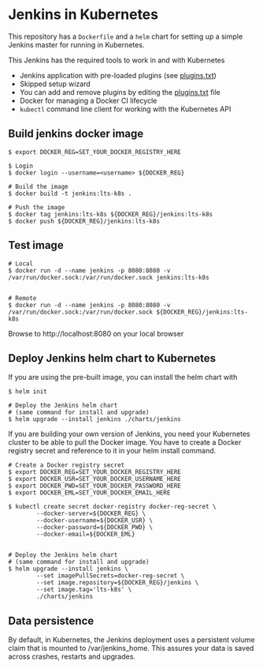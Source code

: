 # Jenkins in Kubernetes

This repository has a `Dockerfile` and a `helm` chart for setting up a simple Jenkins master for running in Kubernetes.

This Jenkins has the required tools to work in and with Kubernetes
- Jenkins application with pre-loaded plugins (see [plugins.txt](plugins.txt))
- Skipped setup wizard
- You can add and remove plugins by editing the [plugins.txt](plugins.txt) file
- Docker for managing a Docker CI lifecycle
- `kubectl` command line client for working with the Kubernetes API


## Build jenkins docker image
```
$ export DOCKER_REG=SET_YOUR_DOCKER_REGISTRY_HERE

$ Login
$ docker login --username=<username> ${DOCKER_REG}

# Build the image
$ docker build -t jenkins:lts-k8s .

# Push the image
$ docker tag jenkins:lts-k8s ${DOCKER_REG}/jenkins:lts-k8s
$ docker push ${DOCKER_REG}/jenkins:lts-k8s

```

## Test image

```
# Local
$ docker run -d --name jenkins -p 8080:8080 -v /var/run/docker.sock:/var/run/docker.sock jenkins:lts-k8s


# Remote
$ docker run -d --name jenkins -p 8080:8080 -v /var/run/docker.sock:/var/run/docker.sock ${DOCKER_REG}/jenkins:lts-k8s
```

Browse to http://localhost:8080 on your local browser

## Deploy Jenkins helm chart to Kubernetes

If you are using the pre-built image, you can install the helm chart with

```
$ helm init

# Deploy the Jenkins helm chart
# (same command for install and upgrade)
$ helm upgrade --install jenkins ./charts/jenkins

```

If you are building your own version of Jenkins, you need your Kubernetes cluster to be able to pull the Docker image. You have to create a Docker registry secret and reference to it in your helm install command.

```
# Create a Docker registry secret
$ export DOCKER_REG=SET_YOUR_DOCKER_REGISTRY_HERE
$ export DOCKER_USR=SET_YOUR_DOCKER_USERNAME_HERE
$ export DOCKER_PWD=SET_YOUR_DOCKER_PASSWORD_HERE
$ export DOCKER_EML=SET_YOUR_DOCKER_EMAIL_HERE

$ kubectl create secret docker-registry docker-reg-secret \
        --docker-server=${DOCKER_REG} \
        --docker-username=${DOCKER_USR} \
        --docker-password=${DOCKER_PWD} \
        --docker-email=${DOCKER_EML}


# Deploy the Jenkins helm chart
# (same command for install and upgrade)
$ helm upgrade --install jenkins \
        --set imagePullSecrets=docker-reg-secret \
        --set image.repository=${DOCKER_REG}/jenkins \
        --set image.tag='lts-k8s' \
        ./charts/jenkins
```

## Data persistence
By default, in Kubernetes, the Jenkins deployment uses a persistent volume claim that is mounted to /var/jenkins_home. This assures your data is saved across crashes, restarts and upgrades.